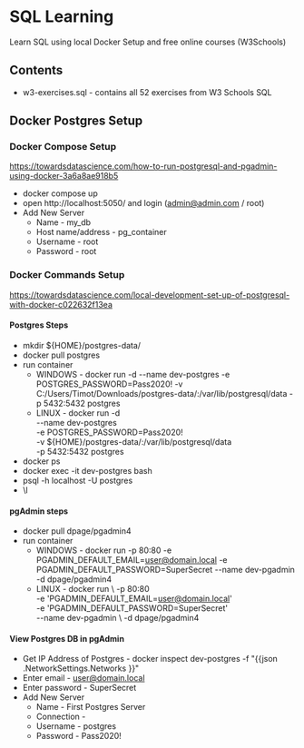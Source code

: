 # SQL Learning
Learn SQL using local Docker Setup and free online courses (W3Schools)

## Contents
- w3-exercises.sql - contains all 52 exercises from W3 Schools SQL

## Docker Postgres Setup

### Docker Compose Setup
https://towardsdatascience.com/how-to-run-postgresql-and-pgadmin-using-docker-3a6a8ae918b5
- docker compose up
- open http://localhost:5050/ and login (admin@admin.com / root)
- Add New Server
  - Name - my_db
  - Host name/address - pg_container
  - Username - root
  - Password - root

### Docker Commands Setup
https://towardsdatascience.com/local-development-set-up-of-postgresql-with-docker-c022632f13ea

#### Postgres Steps
- mkdir ${HOME}/postgres-data/
- docker pull postgres
- run container
	- WINDOWS - docker run -d --name dev-postgres -e POSTGRES_PASSWORD=Pass2020! -v C:/Users/Timot/Downloads/postgres-data/:/var/lib/postgresql/data -p 5432:5432 postgres
	- LINUX - docker run -d \
		--name dev-postgres \
		-e POSTGRES_PASSWORD=Pass2020! \
		-v ${HOME}/postgres-data/:/var/lib/postgresql/data \
			-p 5432:5432
			postgres
- docker ps
- docker exec -it dev-postgres bash
- psql -h localhost -U postgres
- \l

#### pgAdmin steps
- docker pull dpage/pgadmin4
- run container
	- WINDOWS - docker run -p 80:80 -e PGADMIN_DEFAULT_EMAIL=user@domain.local -e PGADMIN_DEFAULT_PASSWORD=SuperSecret --name dev-pgadmin -d dpage/pgadmin4
	- LINUX - docker run \ 
		-p 80:80 \
		-e 'PGADMIN_DEFAULT_EMAIL=user@domain.local' \
		-e 'PGADMIN_DEFAULT_PASSWORD=SuperSecret' \
		--name dev-pgadmin \ 
		-d dpage/pgadmin4

#### View Postgres DB in pgAdmin
- Get IP Address of Postgres - docker inspect dev-postgres -f "{{json .NetworkSettings.Networks }}"
- Enter email - user@domain.local
- Enter password - SuperSecret
- Add New Server
	- Name - First Postgres Server
	- Connection - <IP Address>
	- Username - postgres
	- Password - Pass2020!
